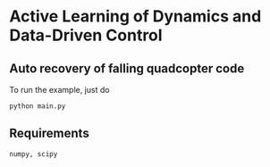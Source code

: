# Active Learning of Dynamics and Data-Driven Control

## Auto recovery of falling quadcopter code 

To run the example, just do 
```shell
python main.py
```

## Requirements
```shell
numpy, scipy
```
